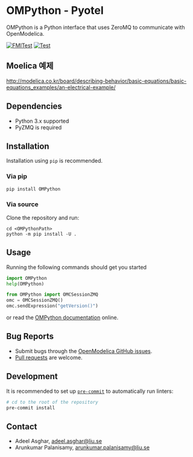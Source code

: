 # OMPython - Pyotel

OMPython is a Python interface that uses ZeroMQ to
communicate with OpenModelica.

[![FMITest](https://github.com/OpenModelica/OMPython/actions/workflows/FMITest.yml/badge.svg)](https://github.com/OpenModelica/OMPython/actions/workflows/FMITest.yml)
[![Test](https://github.com/OpenModelica/OMPython/actions/workflows/Test.yml/badge.svg)](https://github.com/OpenModelica/OMPython/actions/workflows/Test.yml)

## Moelica 예제
http://modelica.co.kr/board/describing-behavior/basic-equations/basic-equations_examples/an-electrical-example/


## Dependencies

-   Python 3.x supported
-   PyZMQ is required

## Installation

Installation using `pip` is recommended.

### Via pip

```bash
pip install OMPython
```

### Via source

Clone the repository and run:

```
cd <OMPythonPath>
python -m pip install -U .
```

## Usage

Running the following commands should get you started

```python
import OMPython
help(OMPython)
```

```python
from OMPython import OMCSessionZMQ
omc = OMCSessionZMQ()
omc.sendExpression("getVersion()")
```

or read the [OMPython documentation](https://openmodelica.org/doc/OpenModelicaUsersGuide/latest/ompython.html)
online.

## Bug Reports

  - Submit bugs through the [OpenModelica GitHub issues](https://github.com/OpenModelica/OMPython/issues/new).
  - [Pull requests](https://github.com/OpenModelica/OMPython/pulls) are welcome.


## Development
It is recommended to set up [`pre-commit`](https://pre-commit.com/) to
automatically run linters:
```sh
# cd to the root of the repository
pre-commit install
```

## Contact

  - Adeel Asghar, <adeel.asghar@liu.se>
  - Arunkumar Palanisamy, <arunkumar.palanisamy@liu.se>
